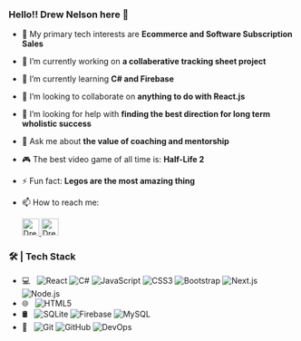 ### Hello!! Drew Nelson here 👋

- 🧠 My primary tech interests are <b>Ecommerce and Software Subscription Sales</b>
- 🔭 I’m currently working on <b>a collaberative tracking sheet project</b>
- 🌱 I’m currently learning <b>C# and Firebase</b>
- 🤝 I’m looking to collaborate on <b>anything to do with React.js</b>
- 🤔 I’m looking for help with <b>finding the best direction for long term wholistic success</b>
- 💬 Ask me about <b>the value of coaching and mentorship</b>
- 🎮 The best video game of all time is: <b>Half-Life 2</b>
- ⚡ Fun fact: <b>Legos are the most amazing thing</b>
- 📫 How to reach me: 

  <a href="mailto:realseal177@gmail.com" target="_blank">
    <img src="https://www.vectorlogo.zone/logos/gmail/gmail-tile.svg" alt="Drew Nelson's gmail" height="30" width="30">
  </a>


  <a href="https://www.linkedin.com/in/nelsonandrew17/" target="_blank" rel="noreferrer noopener">
    <img src="https://www.vectorlogo.zone/logos/linkedin/linkedin-icon.svg" alt="Drew Nelson's LinkedIn Profile" height="30" width="30">
  </a>

### 🛠 | Tech Stack

- 💻 &#160; ![React](https://img.shields.io/badge/-React-333333?style=flat&logo=react)
![C#](https://img.shields.io/badge/-CSharp-333333?style=flat&logo=csharp)
![JavaScript](https://img.shields.io/badge/-JavaScript-333333?style=flat&logo=javascript)
![CSS3](https://img.shields.io/badge/-CSS3-333333?style=flat&logo=css3)
![Bootstrap](https://img.shields.io/badge/-Bootstrap-333333?style=flat&logo=bootstrap&logoColor=563D7C)
![Next.js](https://img.shields.io/badge/-Next.js-333333?style=flat&logo=next.js)
![Node.js](https://img.shields.io/badge/-Node.js-333333?style=flat&logo=node.js)
- 🌐 &#160; ![HTML5](https://img.shields.io/badge/-HTML5-333333?style=flat&logo=HTML5)
- 🛢 &#160; ![SQLite](https://img.shields.io/badge/-SQLite-333333?style=flat&logo=sqlite)
![Firebase](https://img.shields.io/badge/-Firebase-333333?style=flat&logo=firebase)
![MySQL](https://img.shields.io/badge/-MySQL-333333?style=flat&logo=mysql)
- 🔧 &#160; ![Git](https://img.shields.io/badge/-Git-333333?style=flat&logo=git)
![GitHub](https://img.shields.io/badge/-GitHub-333333?style=flat&logo=github)
![DevOps](https://img.shields.io/badge/-DevOps-333333?style=flat&logo=devops)

